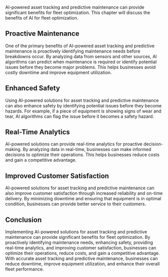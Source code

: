 

AI-powered asset tracking and predictive maintenance can provide significant benefits for fleet optimization. This chapter will discuss the benefits of AI for fleet optimization.

Proactive Maintenance
---------------------

One of the primary benefits of AI-powered asset tracking and predictive maintenance is proactively identifying maintenance needs before breakdowns occur. By analyzing data from sensors and other sources, AI algorithms can predict when maintenance is required or identify potential issues before they become major problems. This helps businesses avoid costly downtime and improve equipment utilization.

Enhanced Safety
---------------

Using AI-powered solutions for asset tracking and predictive maintenance can also enhance safety by identifying potential issues before they become hazards. For example, if a piece of equipment is showing signs of wear and tear, AI algorithms can flag the issue before it becomes a safety hazard.

Real-Time Analytics
-------------------

AI-powered solutions can provide real-time analytics for proactive decision-making. By analyzing data in real-time, businesses can make informed decisions to optimize their operations. This helps businesses reduce costs and gain a competitive advantage.

Improved Customer Satisfaction
------------------------------

AI-powered solutions for asset tracking and predictive maintenance can also improve customer satisfaction through increased reliability and on-time delivery. By minimizing downtime and ensuring that equipment is in optimal condition, businesses can provide better service to their customers.

Conclusion
----------

Implementing AI-powered solutions for asset tracking and predictive maintenance can provide significant benefits for fleet optimization. By proactively identifying maintenance needs, enhancing safety, providing real-time analytics, and improving customer satisfaction, businesses can optimize their operations, reduce costs, and gain a competitive advantage. With accurate asset tracking and predictive maintenance, businesses can reduce downtime, improve equipment utilization, and enhance their overall fleet performance.
